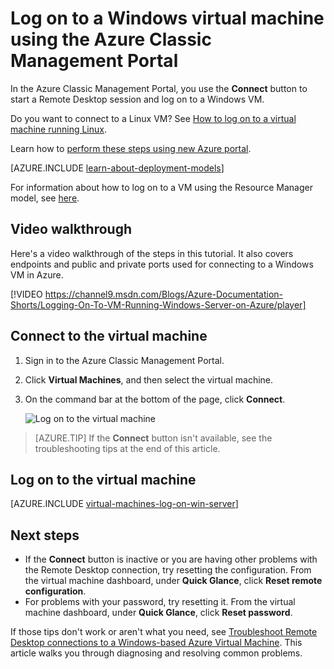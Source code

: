 <properties
    pageTitle="Log on to a classic Azure VM | Azure"
    description="Use the Azure Classic Management Portal to log on to a Windows virtual machine created with the classic deployment model."
    services="virtual-machines-windows"
    documentationcenter=""
    author="cynthn"
    manager="timlt"
    editor="tysonn"
    tags="azure-service-management" />
<tags
    ms.assetid="3c1239ed-07dc-48b8-8b3d-dc8c5f0ab20e"
    ms.service="virtual-machines-windows"
    ms.workload="infrastructure-services"
    ms.tgt_pltfrm="vm-windows"
    ms.devlang="na"
    ms.topic="article"
    ms.date="07/28/2016"
    wacn.date=""
    ms.author="cynthn" />

# Log on to a Windows virtual machine using the Azure Classic Management Portal
In the Azure Classic Management Portal, you use the **Connect** button to start a Remote Desktop session and log on to a Windows VM.

Do you want to connect to a Linux VM? See [How to log on to a virtual machine running Linux](/documentation/articles/virtual-machines-linux-mac-create-ssh-keys/).

Learn how to [perform these steps using new Azure portal](/documentation/articles/virtual-machines-windows-connect-logon/).

[AZURE.INCLUDE [learn-about-deployment-models](../../includes/learn-about-deployment-models-classic-include.md)]

For information about how to log on to a VM using the Resource Manager model, see [here](/documentation/articles/virtual-machines-windows-connect-logon/).

## Video walkthrough
Here's a video walkthrough of the steps in this tutorial. It also covers endpoints and public and private ports used for connecting to a Windows VM in Azure.

[!VIDEO https://channel9.msdn.com/Blogs/Azure-Documentation-Shorts/Logging-On-To-VM-Running-Windows-Server-on-Azure/player]



## Connect to the virtual machine
1. Sign in to the Azure Classic Management Portal.
2. Click **Virtual Machines**, and then select the virtual machine.
3. On the command bar at the bottom of the page, click **Connect**.
   
    ![Log on to the virtual machine](./media/virtual-machines-windows-classic-connect-logon/connectwindows.png)

> [AZURE.TIP]
> If the **Connect** button isn't available, see the troubleshooting tips at the end of this article.
> 
> 

## Log on to the virtual machine
[AZURE.INCLUDE [virtual-machines-log-on-win-server](../../includes/virtual-machines-log-on-win-server.md)]

## Next steps
* If the **Connect** button is inactive or you are having other problems with the Remote Desktop connection, try resetting the configuration. From the virtual machine dashboard, under **Quick Glance**, click **Reset remote configuration**.
* For problems with your password, try resetting it. From the virtual machine dashboard, under **Quick Glance**, click **Reset password**.

If those tips don't work or aren't what you need, see [Troubleshoot Remote Desktop connections to a Windows-based Azure Virtual Machine](/documentation/articles/virtual-machines-windows-troubleshoot-rdp-connection/). This article walks you through diagnosing and resolving common problems.

